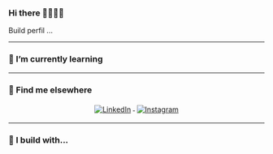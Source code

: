### Hi there 🎉🎈🎉🎈
Build perfil ...

---
### 🌱 I’m currently learning



---
### 📢 Find me elsewhere
<p align="center"> 

  <a href="https://www.linkedin.com/in/tafarel-mello/">
    <img src="https://raw.githubusercontent.com/tafarelmello/assets/badges/linkedIn.svg" alt="LinkedIn" style="vertical-align:top; margin:4px">
  </a>

  <a href="https://www.instagram.com/tafarelmello/">
    <img src="https://raw.githubusercontent.com/tafarelmello/assets/images/instagram.svg" alt="Instagram" style="vertical-align:top; margin:4px">
  </a>
</p>

<hr>

### 🚧 I build with...

<!--
** TafarelMello is a ✨ _special_ ✨ repository because its `README.md` (this file) appears on your GitHub profile.

Here are some ideas to get you started:

- 🔭 I’m currently working on ...
- 🌱 I’m currently learning ...
- 👯 I’m looking to collaborate on ...
- 🤔 I’m looking for help with ...
- 💬 Ask me about ...
- 📫 How to reach me: ...
- 😄 Pronouns: ...
- ⚡ Fun fact: ...
-->
